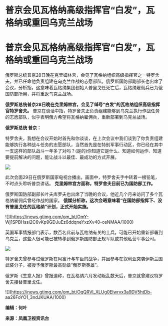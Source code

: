 # 普京会见瓦格纳高级指挥官“白发”，瓦格纳或重回乌克兰战场

# 普京会见瓦格纳高级指挥官“白发”，瓦格纳或重回乌克兰战场

俄罗斯总统普京28日晚在克里姆林宫，会见了瓦格纳组织高级指挥官之一特罗舍夫，并已任命他负责组建在乌克兰作战的志愿部队。俄罗斯国防部副部长也出席了会议，分析指，这意味着瓦格纳集团创始人普里戈任死亡后，瓦格纳雇佣兵已为俄国防部所用，并将重返乌克兰战场。

**俄罗斯总统普京28日晚在克里姆林宫，会见了绰号“白发”的瓦格纳组织高级指挥官特罗舍夫。**
普京在谈话中指，特罗舍夫正负责组建能够到乌克兰执行作战任务的志愿部队，似乎表明俄方希望将瓦格纳雇佣兵，重新部署到乌克兰战场。

**俄罗斯总统 普京：**

特罗舍夫，我想在会议开始时首先和你谈谈，在上次会议中我们谈到了你负责组建能够执行各种战斗任务的志愿部队，当然首先是在特别军事行动区，你已经在其中一支这样的部队战斗一年多了对吗？(是的)你知道它是什么、知道如何运作、知道要提前解决的问题，能让战斗以最佳、最成功的方式开展。

![](https://inews.gtimg.com/om_bt/OLuumGnrPIvxYOJq9EJ89PAAhhr4FtVKxsGDhVgEsXtq8AA/1000)

此次会面29日在俄罗斯国家电视台播出，画面中，特罗舍夫手中转着一根铅笔，不时点头聆听普京讲话。 **克里姆林宫方面称，特罗舍夫目前已为国防部工作。**

俄罗斯国防部副部长叶夫库罗夫也出席了当晚的会议，他近几个月来访问了多个瓦格纳雇佣兵曾经作战的国家。
**俄媒分析称，这次会晤意味着“在国防部指挥下、没有普里戈任的瓦格纳”计划，正式开始实施。**

![](https://inews.gtimg.com/om_bt/OmY-
Wj1SPBHssi2C6vKp9GDJuEz6ddqneYxzXv40-osNMAA/1000)

英国军事情报部门表示，数百名此前与瓦格纳有关的士兵，可能已开始重新部署到乌克兰，这些人很可能已被转移到俄罗斯国防部正规军队或其他私营军事公司。

![](https://inews.gtimg.com/om_bt/OWJRBuHAIdVJorrvteuXZduXOdEHyYOTKjhPLq_7DTPkcAA/1000)

特罗舍夫曾参与过俄罗斯在阿富汗与车臣的战争，并因参与在叙利亚突袭伊斯兰国武装分子，被授予俄罗斯最高勋章“俄罗斯英雄”。

俄罗斯《生意人报》曾报道称，在瓦格纳六月发动叛乱数天后，普京就曾建议特罗舍夫接替普里戈任。

![](https://inews.gtimg.com/om_bt/OqQRVI_XLUg0EIwrvx3a9DV5htDb-
aa26FoYO1_3ndJKUAA/1000)

**编辑：何叶**

**来源：凤凰卫视资讯台**

